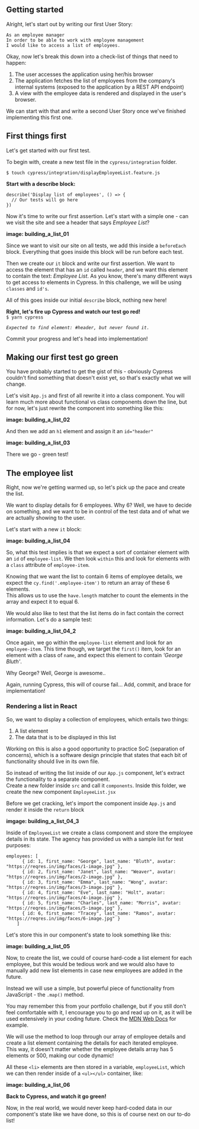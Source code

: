 ## Getting started
Alright, let's start out by writing our first User Story:
```
As an employee manager
In order to be able to work with employee management
I would like to access a list of employees.
```

Okay, now let's break this down into a check-list of things that need to happen:

1. The user accesses the application using her/his browser
2. The application fetches the list of employees from the company's internal systems (exposed to the application by a REST API endpoint)
3. A view with the employee data is rendered and displayed in the user's browser.

We can start with that and write a second User Story once we've finished implementing this first one.

## First things first
Let's get started with our first test.  

To begin with, create a new test file in the ```cypress/integration``` folder. 

```$ touch cypress/integration/displayEmployeeList.feature.js```  

**Start with a describe block:**
```
describe('Display list of employees', () => {
  // Our tests will go here
})
```
Now it's time to write our first assertion. Let's start with a simple one - can we visit the site and see a header that says *Employee List*?  

**image: building_a_list_01**  

Since we want to visit our site on all tests, we add this inside a ```beforeEach``` block. Everything that goes inside this block will be run before each test.  

Then we create our ```it``` block and write our first assertion. We want to access the element that has an ```id``` called ```header```, and we want this element to contain the text: *Employee List*. As you know, there's many different ways to get access to elements in Cypress. In this challenge, we will be using ```classes``` and ```id's```.

All of this goes inside our initial ```describe``` block, nothing new here!

**Right, let's fire up Cypress and watch our test go red!**  
```$ yarn cypress```  

*```Expected to find element: #header, but never found it.```*  

Commit your progress and let's head into implementation!

## Making our first test go green  
You have probably started to get the gist of this - obviously Cypress couldn't find something that doesn't exist yet, so that's exactly what we will change.

Let's visit ```App.js``` and first of all rewrite it into a class component. You will learn much more about functional vs class components down the line, but for now, let's just rewrite the component into something like this:  

**image: building_a_list_02**

And then we add an ```h1``` element and assign it an ```id="header"```

**image: building_a_list_03**

There we go - green test! 

## The employee list
Right, now we're getting warmed up, so let's pick up the pace and create the list.  

We want to display details for 6 employees. Why 6? Well, we have to decide on something, and we want to be in control of the test data and of what we are actually showing to the user.  

Let's start with a new ```it``` block:

**image: building_a_list_04**

So, what this test implies is that we expect a sort of container element with an ```id``` of ```employee-list```. We then look ```within``` this and look for elements with a ```class``` attribute of ```employee-item```. 

Knowing that we want the list to contain 6 items of employee details, we expect the ```cy.find('.employee-item')``` to return an array of these 6 elements.  
This allows us to use the ```have.length``` matcher to count the elements in the array and expect it to equal 6. 

We would also like to test that the list items do in fact contain the correct information. Let's do a sample test:

**image: building_a_list_04_2**

Once again, we go within the ```employee-list``` element and look for an ```employee-item```. This time though, we target the ```first()``` item, look for an element with a class of ```name```, and expect this element to contain *'George Bluth'*. 

Why George? Well, George is awesome..  

Again, running Cypress, this will of course fail... Add, commit, and brace for implementation!

### Rendering a list in React
So, we want to display a collection of employees, which entails two things:
1. A list element
2. The data that is to be displayed in this list

Working on this is also a good opportunity to practice SoC (separation of concerns), which is a software design principle that states that each bit of functionality should live in its own file.

So instead of writing the list inside of our ```App.js``` component, let's extract the functionality to a separate component.  
Create a new folder inside ```src``` and call it ```components```. Inside this folder, we create the new component ```EmployeeList.jsx```

Before we get cracking, let's import the component inside ```App.js``` and render it inside the ```return``` block

**imgage: building_a_list_04_3**

Inside of ```EmployeeList``` we create a class component and store the employee details in its state.
The agency has provided us with a sample list for test purposes:
```
employees: [
      { id: 1, first_name: "George", last_name: "Bluth", avatar: "https://reqres.in/img/faces/1-image.jpg" },
      { id: 2, first_name: "Janet", last_name: "Weaver", avatar: "https://reqres.in/img/faces/2-image.jpg" },
      { id: 3, first_name: "Emma", last_name: "Wong", avatar: "https://reqres.in/img/faces/3-image.jpg" },
      { id: 4, first_name: "Eve", last_name: "Holt", avatar: "https://reqres.in/img/faces/4-image.jpg" },
      { id: 5, first_name: "Charles", last_name: "Morris", avatar: "https://reqres.in/img/faces/5-image.jpg" },
      { id: 6, first_name: "Tracey", last_name: "Ramos", avatar: "https://reqres.in/img/faces/6-image.jpg" }
    ]
```

Let's store this in our component's state to look something like this:  

**image: building_a_list_05**

Now, to create the list, we could of course hard-code a list element for each employee, but this would be tedious work and we would also have to manually add new list elements in case new employees are added in the future. 

Instead we will use a simple, but powerful piece of functionality from JavaScript - the ```.map()``` method. 

You may remember this from your portfolio challenge, but if you still don't feel comfortable with it, I encourage you to go and read up on it, as it will be used extensively in your coding future. Check the [MDN Web Docs](https://developer.mozilla.org/en-US/docs/Web/JavaScript/Reference/Global_Objects/Array/map) for example.

We will use the method to loop through our array of employee details and create a list element containing the details for each iterated employee.   
This way, it doesn't matter whether the employee details array has 5 elements or 500, making our code dynamic!

All these ```<li>``` elements are then stored in a variable, ```employeeList```, which we can then render inside of a ```<ul></ul>``` container, like:

**image: building_a_list_06**

**Back to Cypress, and watch it go green!**

Now, in the real world, we would never keep hard-coded data in our component's state like we have done, so this is of course next on our to-do list!